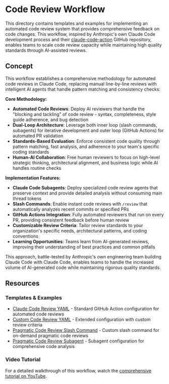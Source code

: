 # Code Review Workflow

This directory contains templates and examples for implementing an automated code review system that provides comprehensive feedback on code changes. This workflow, inspired by Anthropic's own Claude Code development process and their [claude-code-action](https://github.com/anthropics/claude-code-action) GitHub repository, enables teams to scale code review capacity while maintaining high quality standards through AI-assisted reviews.

## Concept

This workflow establishes a comprehensive methodology for automated code reviews in Claude Code, replacing manual line-by-line reviews with intelligent AI agents that handle pattern matching and consistency checks:

**Core Methodology:**
- **Automated Code Reviews**: Deploy AI reviewers that handle the "blocking and tackling" of code review - syntax, completeness, style guide adherence, and bug detection
- **Dual-Loop Architecture**: Leverage both inner loop (slash commands, subagents) for iterative development and outer loop (GitHub Actions) for automated PR validation
- **Standards-Based Evaluation**: Enforce consistent code quality through pattern matching, fast analysis, and adherence to your team's specific coding standards
- **Human-AI Collaboration**: Free human reviewers to focus on high-level strategic thinking, architectural alignment, and business logic while AI handles routine checks

**Implementation Features:**
- **Claude Code Subagents**: Deploy specialized code review agents that preserve context and provide detailed analysis without consuming main thread tokens
- **Slash Commands**: Enable instant code reviews with `/review` that automatically analyzes recent commits or specified PRs
- **GitHub Actions Integration**: Fully automated reviewers that run on every PR, providing consistent feedback before human review
- **Customizable Review Criteria**: Tailor review standards to your organization's specific needs, architectural patterns, and coding conventions
- **Learning Opportunities**: Teams learn from AI-generated reviews, improving their understanding of best practices and common pitfalls

This approach, battle-tested by Anthropic's own engineering team building Claude Code with Claude Code, enables teams to handle the increased volume of AI-generated code while maintaining rigorous quality standards.

## Resources

### Templates & Examples
- [Claude Code Review YAML](./claude-code-review.yml) - Standard GitHub Action configuration for automated code reviews
- [Custom Code Review YAML](./claude-code-review-custom.yml) - Extended configuration with custom review criteria
- [Pragmatic Code Review Slash Command](./pragmatic-code-review-slash-command.md) - Custom slash command for on-demand pragmatic code reviews
- [Pragmatic Code Review Subagent](./pragmatic-code-review-subagent.md) - Subagent configuration for comprehensive code analysis

### Video Tutorial
For a detailed walkthrough of this workflow, watch the [comprehensive tutorial on YouTube](https://www.youtube.com/watch?v=nItsfXwujjg).
